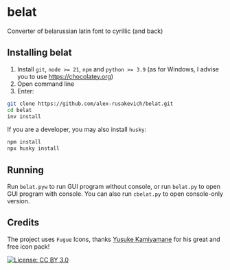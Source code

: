 # belat

Converter of belarussian latin font to cyrillic (and back)

## Installing belat

1. Install `git`, `node >= 21`, `npm` and `python >= 3.9` (as for Windows, I advise you to use https://chocolatey.org)
2. Open command line
3. Enter:

```sh
git clone https://github.com/alex-rusakevich/belat.git
cd belat
inv install
```

If you are a developer, you may also install `husky`:

```sh
npm install
npx husky install
```

## Running
Run `belat.pyw` to run GUI program without console, or run `belat.py` to open GUI program with console. You can also run `cbelat.py` to open console-only version.

## Credits

The project uses `Fugue` Icons, thanks [Yusuke Kamiyamane](https://p.yusukekamiyamane.com/) for his great and free icon pack!

[![License: CC BY 3.0](https://img.shields.io/badge/License-CC_BY_3.0-lightgrey.svg)](https://creativecommons.org/licenses/by/3.0/)
